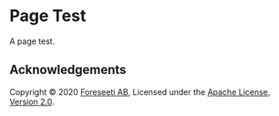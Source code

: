 # Page Test

A page test.

## Acknowledgements

Copyright © 2020 [Foreseeti AB](https://www.foreseeti.com/), Licensed under the [Apache License, Version 2.0](https://www.apache.org/licenses/LICENSE-2.0).
